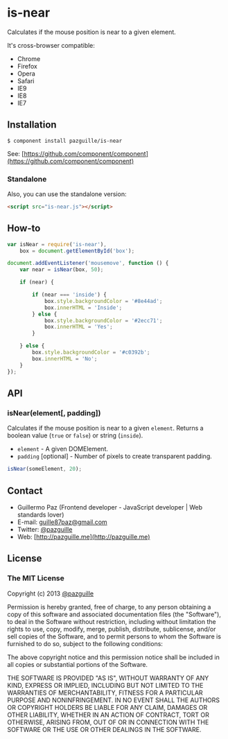 # is-near

Calculates if the mouse position is near to a given element.

It's cross-browser compatible:
- Chrome
- Firefox
- Opera
- Safari
- IE9
- IE8
- IE7

## Installation

    $ component install pazguille/is-near

See: [https://github.com/component/component](https://github.com/component/component)

### Standalone
Also, you can use the standalone version:
```html
<script src="is-near.js"></script>
```

## How-to

```js
var isNear = require('is-near'),
    box = document.getElementById('box');

document.addEventListener('mousemove', function () {
    var near = isNear(box, 50);

    if (near) {

        if (near === 'inside') {
            box.style.backgroundColor = '#8e44ad';
            box.innerHTML = 'Inside';
        } else {
            box.style.backgroundColor = '#2ecc71';
            box.innerHTML = 'Yes';
        }

    } else {
        box.style.backgroundColor = '#c0392b';
        box.innerHTML = 'No';
    }
});
```

## API

### isNear(element[, padding])
Calculates if the mouse position is near to a given `element`. Returns a boolean value (`true` or `false`) or string (`inside`).
- `element` - A given DOMElement.
- `padding` [optional] - Number of pixels to create transparent padding.

```js
isNear(someElement, 20);
```

## Contact
- Guillermo Paz (Frontend developer - JavaScript developer | Web standards lover)
- E-mail: [guille87paz@gmail.com](mailto:guille87paz@gmail.com)
- Twitter: [@pazguille](http://twitter.com/pazguille)
- Web: [http://pazguille.me](http://pazguille.me)

## License
### The MIT License
Copyright (c) 2013 [@pazguille](http://twitter.com/pazguille)

Permission is hereby granted, free of charge, to any person obtaining a copy
of this software and associated documentation files (the "Software"), to deal
in the Software without restriction, including without limitation the rights
to use, copy, modify, merge, publish, distribute, sublicense, and/or sell
copies of the Software, and to permit persons to whom the Software is
furnished to do so, subject to the following conditions:

The above copyright notice and this permission notice shall be included in
all copies or substantial portions of the Software.

THE SOFTWARE IS PROVIDED "AS IS", WITHOUT WARRANTY OF ANY KIND, EXPRESS OR
IMPLIED, INCLUDING BUT NOT LIMITED TO THE WARRANTIES OF MERCHANTABILITY,
FITNESS FOR A PARTICULAR PURPOSE AND NONINFRINGEMENT. IN NO EVENT SHALL THE
AUTHORS OR COPYRIGHT HOLDERS BE LIABLE FOR ANY CLAIM, DAMAGES OR OTHER
LIABILITY, WHETHER IN AN ACTION OF CONTRACT, TORT OR OTHERWISE, ARISING FROM,
OUT OF OR IN CONNECTION WITH THE SOFTWARE OR THE USE OR OTHER DEALINGS IN
THE SOFTWARE.
